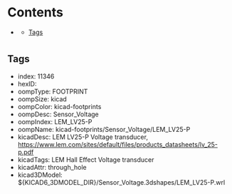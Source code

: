 



Contents
========

* [](#)
	* [Tags](#tags)

# 

## Tags

- index: 11346
- hexID: 
- oompType: FOOTPRINT
- oompSize: kicad
- oompColor: kicad-footprints
- oompDesc: Sensor_Voltage
- oompIndex: LEM_LV25-P
- oompName: kicad-footprints/Sensor_Voltage/LEM_LV25-P
- kicadDesc: LEM LV25-P Voltage transducer, https://www.lem.com/sites/default/files/products_datasheets/lv_25-p.pdf
- kicadTags: LEM Hall Effect Voltage transducer
- kicadAttr: through_hole
- kicad3DModel: ${KICAD6_3DMODEL_DIR}/Sensor_Voltage.3dshapes/LEM_LV25-P.wrl
